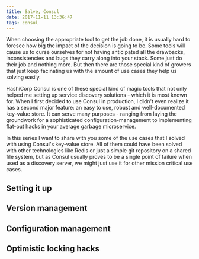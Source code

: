 ```yaml
---
title: Salve, Consul
date: 2017-11-11 13:36:47
tags: consul
---
```

When choosing the appropriate tool to get the job done, it is usually hard to foresee how big the impact of the decision is going to be. Some tools will cause us to curse ourselves for not having anticipated all the drawbacks, inconsistencies and bugs they carry along into your stack. Some just do their job and nothing more.
But then there are those special kind of growers that just keep facinating us with the amount of use cases they help us solving easily. 

HashiCorp Consul is one of these special kind of magic tools that not only helped me setting up service discovery solutions - which it is most known for. When I first decided to use Consul in production, I didn't even realize it has a second major feature: an easy to use, robust and well-documented key-value store.
It can serve many purposes - ranging from laying the groundwork for a sophisticated configuration-management to implementing flat-out hacks in your average garbage microservice.


In this series I want to share with you some of the use cases that I solved with using Consul's key-value store. All of them could have been solved with other technologies like Redis or just a simple git repository on a shared file system, but as Consul usually proves to be a single point of failure when used as a discovery server, we might just use it for other mission critical use cases.


Setting it up
-------------

Version management
------------------

Configuration management
------------------

Optimistic locking hacks
------------------

